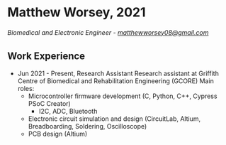 # Matthew Worsey,   2021
###### Biomedical and Electronic Engineer -  matthewworsey08@gmail.com

## Work Experience
- Jun 2021 - Present,   Research Assistant
Research assistant at Griffith Centre of Biomedical and Rehabilitation Engineering (GCORE)
Main roles:
  - Microcontroller firmware development (C, Python, C++, Cypress PSoC Creator)
    - I2C, ADC, Bluetooth
  - Electronic circuit simulation and design (CircuitLab, Altium, Breadboarding, Soldering, Oscilloscope)
  - PCB design (Altium)
